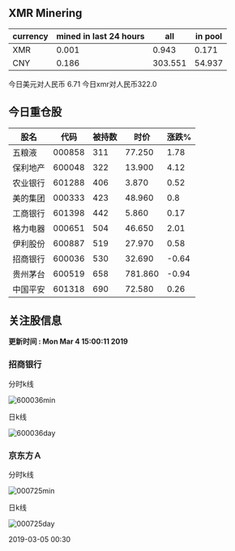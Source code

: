 ## XMR Minering

|currency|mined in last 24 hours|all|in pool|
|---|---|---|---|
|XMR|0.001|0.943|0.171|
|CNY|0.186|303.551|54.937|

今日美元对人民币 6.71	今日xmr对人民币322.0


## 今日重仓股 

|股名|代码|被持数|时价|涨跌%|
|---|---|---|---|---|
|五粮液|000858|311|77.250|1.78|
|保利地产|600048|322|13.900|4.12|
|农业银行|601288|406|3.870|0.52|
|美的集团|000333|423|48.960|0.8|
|工商银行|601398|442|5.860|0.17|
|格力电器|000651|504|46.650|2.01|
|伊利股份|600887|519|27.970|0.58|
|招商银行|600036|530|32.690|-0.64|
|贵州茅台|600519|658|781.860|-0.94|
|中国平安|601318|690|72.580|0.26|

## 关注股信息
**更新时间 : Mon Mar  4 15:00:11 2019**
### 招商银行 
分时k线

![600036min](http://image.sinajs.cn/newchart/min/n/sh600036.gif)

日k线

![600036day](http://image.sinajs.cn/newchart/daily/n/sh600036.gif)

### 京东方Ａ 
分时k线

![000725min](http://image.sinajs.cn/newchart/min/n/sz000725.gif)

日k线

![000725day](http://image.sinajs.cn/newchart/daily/n/sz000725.gif)

2019-03-05 00:30